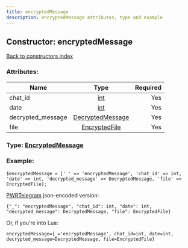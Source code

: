 ```yaml
---
title: encryptedMessage
description: encryptedMessage attributes, type and example
---
```

## Constructor: encryptedMessage  
[Back to constructors index](index.md)



### Attributes:

| Name     |    Type       | Required |
|----------|:-------------:|---------:|
|chat\_id|[int](../types/int.md) | Yes|
|date|[int](../types/int.md) | Yes|
|decrypted\_message|[DecryptedMessage](../types/DecryptedMessage.md) | Yes|
|file|[EncryptedFile](../types/EncryptedFile.md) | Yes|



### Type: [EncryptedMessage](../types/EncryptedMessage.md)


### Example:

```
$encryptedMessage = ['_' => 'encryptedMessage', 'chat_id' => int, 'date' => int, 'decrypted_message' => DecryptedMessage, 'file' => EncryptedFile];
```  

[PWRTelegram](https://pwrtelegram.xyz) json-encoded version:

```
{"_": "encryptedMessage", "chat_id": int, "date": int, "decrypted_message": DecryptedMessage, "file": EncryptedFile}
```


Or, if you're into Lua:  


```
encryptedMessage={_='encryptedMessage', chat_id=int, date=int, decrypted_message=DecryptedMessage, file=EncryptedFile}

```


